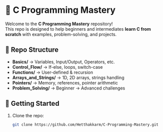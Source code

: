 # 🌟 C Programming Mastery

Welcome to the **C Programming Mastery** repository!  
This repo is designed to help beginners and intermediates **learn C from scratch** with examples, problem-solving, and projects.  

## 📂 Repo Structure
- **Basics/** → Variables, Input/Output, Operators, etc.  
- **Control_Flow/** → If-else, loops, switch-case  
- **Functions/** → User-defined & recursion  
- **Arrays_and_Strings/** → 1D, 2D arrays, strings handling  
- **Pointers/** → Memory, references, pointer arithmetic  
- **Problem_Solving/** → Beginner → Advanced challenges  

## 🚀 Getting Started
1. Clone the repo:  
   ```bash
   git clone https://github.com/Hetthakkarm/C-Programming-Mastery.git
